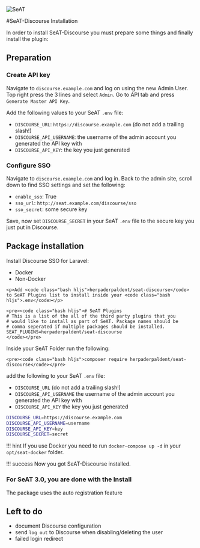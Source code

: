 ![SeAT](https://i.imgur.com/aPPOxSK.png)


#SeAT-Discourse Installation

In order to install SeAT-Discourse you must prepare some things and finally install the plugin:

## Preparation

### Create API key

Navigate to `discourse.example.com` and log on using the new Admin User. Top right press the 3 lines and select `Admin`. Go to API tab and press `Generate Master API Key`.

Add the following values to your SeAT `.env` file:

* `DISCOURSE_URL`: `https://discourse.example.com` (do not add a trailing slash!)
* `DISCOURSE_API_USERNAME`: the username of the admin account you generated the API key with
* `DISCOURSE_API_KEY`: the key you just generated

### Configure SSO

Navigate to `discourse.example.com` and log in. Back to the admin site, scroll down to find SSO settings and set the following:
 
 * `enable_sso`: True
 * `sso_url`: `http://seat.example.com/discourse/sso`
 * `sso_secret`: some secure key

Save, now set `DISCOURSE_SECRET` in your SeAT `.env` file to the secure key you just put in Discourse.

## Package installation
Install Discourse SSO for Laravel:

<section class="mdc-tabs">
<ul class="mdc-tab-bar">
  <li class="mdc-tab active"><a role="tab" data-toggle="tab">Docker</a></li>
  <li class="mdc-tab"><a role="tab" data-toggle="tab">Non-Docker</a></li>
</ul>
<div class="mdc-panels">
<div role="tabpanel" class="mdc-panel active">

    <p>Add <code class="bash hljs">herpaderpaldent/seat-discourse</code> to SeAT Plugins list to install inside your <code class="bash hljs">.env</code></p>

    <pre><code class="bash hljs"># SeAT Plugins
    # This is a list of the all of the third party plugins that you
    # would like to install as part of SeAT. Package names should be
    # comma seperated if multiple packages should be installed.
    SEAT_PLUGINS=herpaderpaldent/seat-discourse
    </code></pre>

</div>
<div role="tabpanel" class="mdc-panel">
    <p>Inside your SeAT Folder run the following:</p>

    <pre><code class="bash hljs">composer require herpaderpaldent/seat-discourse</code></pre>

</div>
</section>


add the following to your SeAT `.env` file:

* `DISCOURSE_URL` (do not add a trailing slash!)
* `DISCOURSE_API_USERNAME` the username of the admin account you generated the API key with
* `DISCOURSE_API_KEY` the key you just generated

```bash
DISCOURSE_URL=https://discourse.example.com
DISCOURSE_API_USERNAME=username
DISCOURSE_API_KEY=key
DISCOURSE_SECRET=secret
```

!!! hint 
    If you use Docker you need to run `docker-compose up -d` in your `opt/seat-docker` folder.

!!! success 
    Now you got SeAT-Discourse installed. 

### For SeAT 3.0, you are done with the Install

The package uses the auto registration feature



## Left to do

* document Discourse configuration
* send `log out` to Discourse when disabling/deleting the user
* failed login redirect